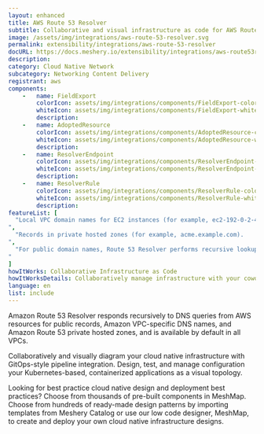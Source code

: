```yaml
---
layout: enhanced
title: AWS Route 53 Resolver
subtitle: Collaborative and visual infrastructure as code for AWS Route 53 Resolver
image: /assets/img/integrations/aws-route-53-resolver.svg
permalink: extensibility/integrations/aws-route-53-resolver
docURL: https://docs.meshery.io/extensibility/integrations/aws-route53resolver-controller
description: 
category: Cloud Native Network
subcategory: Networking Content Delivery
registrant: aws
components: 
	-	name: FieldExport
		colorIcon: assets/img/integrations/components/FieldExport-color.svg
		whiteIcon: assets/img/integrations/components/FieldExport-white.svg
		description: 
	-	name: AdoptedResource
		colorIcon: assets/img/integrations/components/AdoptedResource-color.svg
		whiteIcon: assets/img/integrations/components/AdoptedResource-white.svg
		description: 
	-	name: ResolverEndpoint
		colorIcon: assets/img/integrations/components/ResolverEndpoint-color.svg
		whiteIcon: assets/img/integrations/components/ResolverEndpoint-white.svg
		description: 
	-	name: ResolverRule
		colorIcon: assets/img/integrations/components/ResolverRule-color.svg
		whiteIcon: assets/img/integrations/components/ResolverRule-white.svg
		description: 
featureList: [
  "Local VPC domain names for EC2 instances (for example, ec2-192-0-2-44.compute-1.amazonaws.com).
",
  "Records in private hosted zones (for example, acme.example.com).
",
  "For public domain names, Route 53 Resolver performs recursive lookups against public name servers on the internet.
"
]
howItWorks: Collaborative Infrastructure as Code
howItWorksDetails: Collaboratively manage infrastructure with your coworkers synchronously sharing the same designs.
language: en
list: include
---
```

<p>
Amazon Route 53 Resolver responds recursively to DNS queries from AWS resources for public records, Amazon VPC-specific DNS names, and Amazon Route 53 private hosted zones, and is available by default in all VPCs.
</p>
<p>
    Collaboratively and visually diagram your cloud native infrastructure with GitOps-style pipeline integration. Design, test, and manage configuration your Kubernetes-based, containerized applications as a visual topology.
</p>
<p>
    Looking for best practice cloud native design and deployment best practices? Choose from thousands of pre-built components in MeshMap. Choose from hundreds of ready-made design patterns by importing templates from Meshery Catalog or use our low code designer, MeshMap, to create and deploy your own cloud native infrastructure designs.
</p>
